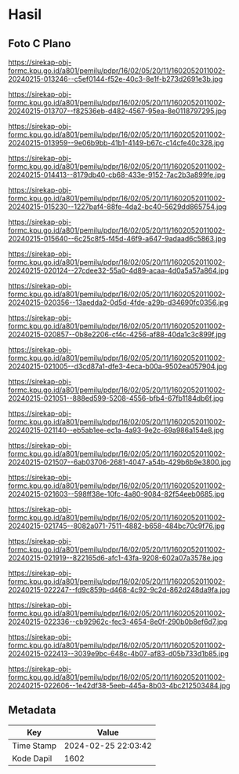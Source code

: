 # Hasil

## Foto C Plano

https://sirekap-obj-formc.kpu.go.id/a801/pemilu/pdpr/16/02/05/20/11/1602052011002-20240215-013246--c5ef0144-f52e-40c3-8e1f-b273d2691e3b.jpg

https://sirekap-obj-formc.kpu.go.id/a801/pemilu/pdpr/16/02/05/20/11/1602052011002-20240215-013707--f82536eb-d482-4567-95ea-8e0118797295.jpg

https://sirekap-obj-formc.kpu.go.id/a801/pemilu/pdpr/16/02/05/20/11/1602052011002-20240215-013959--9e06b9bb-41b1-4149-b67c-c14cfe40c328.jpg

https://sirekap-obj-formc.kpu.go.id/a801/pemilu/pdpr/16/02/05/20/11/1602052011002-20240215-014413--8179db40-cb68-433e-9152-7ac2b3a899fe.jpg

https://sirekap-obj-formc.kpu.go.id/a801/pemilu/pdpr/16/02/05/20/11/1602052011002-20240215-015230--1227baf4-88fe-4da2-bc40-5629dd865754.jpg

https://sirekap-obj-formc.kpu.go.id/a801/pemilu/pdpr/16/02/05/20/11/1602052011002-20240215-015640--6c25c8f5-f45d-46f9-a647-9adaad6c5863.jpg

https://sirekap-obj-formc.kpu.go.id/a801/pemilu/pdpr/16/02/05/20/11/1602052011002-20240215-020124--27cdee32-55a0-4d89-acaa-4d0a5a57a864.jpg

https://sirekap-obj-formc.kpu.go.id/a801/pemilu/pdpr/16/02/05/20/11/1602052011002-20240215-020356--13aedda2-0d5d-4fde-a29b-d34690fc0356.jpg

https://sirekap-obj-formc.kpu.go.id/a801/pemilu/pdpr/16/02/05/20/11/1602052011002-20240215-020857--0b8e2206-cf4c-4256-af88-40da1c3c899f.jpg

https://sirekap-obj-formc.kpu.go.id/a801/pemilu/pdpr/16/02/05/20/11/1602052011002-20240215-021005--d3cd87a1-dfe3-4eca-b00a-9502ea057904.jpg

https://sirekap-obj-formc.kpu.go.id/a801/pemilu/pdpr/16/02/05/20/11/1602052011002-20240215-021051--888ed599-5208-4556-bfb4-67fb1184db6f.jpg

https://sirekap-obj-formc.kpu.go.id/a801/pemilu/pdpr/16/02/05/20/11/1602052011002-20240215-021140--eb5ab1ee-ec1a-4a93-9e2c-69a986a154e8.jpg

https://sirekap-obj-formc.kpu.go.id/a801/pemilu/pdpr/16/02/05/20/11/1602052011002-20240215-021507--6ab03706-2681-4047-a54b-429b6b9e3800.jpg

https://sirekap-obj-formc.kpu.go.id/a801/pemilu/pdpr/16/02/05/20/11/1602052011002-20240215-021603--598ff38e-10fc-4a80-9084-82f54eeb0685.jpg

https://sirekap-obj-formc.kpu.go.id/a801/pemilu/pdpr/16/02/05/20/11/1602052011002-20240215-021745--8082a071-7511-4882-b658-484bc70c9f76.jpg

https://sirekap-obj-formc.kpu.go.id/a801/pemilu/pdpr/16/02/05/20/11/1602052011002-20240215-021919--822165d6-afc1-43fa-9208-602a07a3578e.jpg

https://sirekap-obj-formc.kpu.go.id/a801/pemilu/pdpr/16/02/05/20/11/1602052011002-20240215-022247--fd9c859b-d468-4c92-9c2d-862d248da9fa.jpg

https://sirekap-obj-formc.kpu.go.id/a801/pemilu/pdpr/16/02/05/20/11/1602052011002-20240215-022336--cb92962c-fec3-4654-8e0f-290b0b8ef6d7.jpg

https://sirekap-obj-formc.kpu.go.id/a801/pemilu/pdpr/16/02/05/20/11/1602052011002-20240215-022413--3039e9bc-648c-4b07-af83-d05b733d1b85.jpg

https://sirekap-obj-formc.kpu.go.id/a801/pemilu/pdpr/16/02/05/20/11/1602052011002-20240215-022606--1e42df38-5eeb-445a-8b03-4bc212503484.jpg


## Metadata

| Key        | Value               |
| ---------- | ------------------- |
| Time Stamp | 2024-02-25 22:03:42 |
| Kode Dapil | 1602                |



